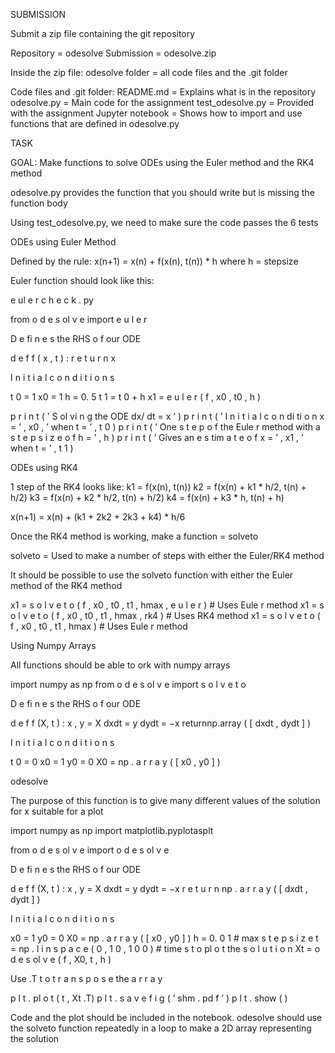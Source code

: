 SUBMISSION

Submit a zip file containing the git repository

Repository = odesolve
Submission = odesolve.zip

Inside the zip file:
  odesolve folder = all code files and the .git folder

Code files and .git folder:
  README.md = Explains what is in the repository
  odesolve.py = Main code for the assignment
  test_odesolve.py = Provided with the assignment
  Jupyter notebook = Shows how to import and use functions that are defined in odesolve.py


TASK

GOAL: Make functions to solve ODEs using the Euler method and the RK4 method

odesolve.py provides the function that you should write but is missing the function body

Using test_odesolve.py, we need to make sure the code passes the 6 tests



ODEs using Euler Method

Defined by the rule:
  x(n+1) = x(n) + f(x(n), t(n)) * h
  where h = stepsize

Euler function should look like this:

e ul e r c h e c k . py

from o d e s ol v e import e u l e r

D e fi n e s the RHS o f our ODE

d e f f ( x , t ) :
r e t u r n x

I n i t i a l c o n d i t i o n s

t 0 = 1
x0 = 1
h = 0. 5
t 1 = t 0 + h
x1 = e u l e r ( f , x0 , t0 , h )

p r i n t ( ’ S ol vi n g the ODE dx/ dt = x ’ )
p r i n t ( ’ I n i t i a l c o n di ti o n x = ’ , x0 , ’ when t = ’ , t 0 )
p r i n t ( ’ One s t e p o f the Eule r method with a s t e p s i z e o f h = ’ , h )
p r i n t ( ’ Gives an e s tim a t e o f x = ’ , x1 , ’ when t = ’ , t 1 )



ODEs using RK4

1 step of the RK4 looks like:
  k1 = f(x(n), t(n))
  k2 = f(x(n) + k1 * h/2, t(n) + h/2)
  k3 = f(x(n) + k2 * h/2, t(n) + h/2)
  k4 = f(x(n) + k3 * h, t(n) + h)
  
  x(n+1) = x(n) + (k1 + 2k2 + 2k3 + k4) * h/6
  
Once the RK4 method is working, make a function = solveto

solveto = Used to make a number of steps with either the Euler/RK4 method

It should be possible to use the solveto function with either the Euler method of the RK4 method

x1 = s o l v e t o ( f , x0 , t0 , t1 , hmax , e u l e r ) # Uses Eule r method
x1 = s o l v e t o ( f , x0 , t0 , t1 , hmax , rk4 ) # Uses RK4 method
x1 = s o l v e t o ( f , x0 , t0 , t1 , hmax ) # Uses Eule r method



Using Numpy Arrays

All functions should be able to ork with numpy arrays

import numpy as np
from o d e s ol v e import s o l v e t o

D e fi n e s the RHS o f our ODE

d e f f (X, t ) :
x , y = X
dxdt = y
dydt = −x
returnnp.array ( [ dxdt , dydt ] )

I n i t i a l c o n d i t i o n s

t 0 = 0
x0 = 1
y0 = 0
X0 = np . a r r a y ( [ x0 , y0 ] )



odesolve

The purpose of this function is to give many different values of the solution for x suitable for a plot

import numpy as np
import matplotlib.pyplotasplt

from o d e s ol v e import o d e s ol v e

D e fi n e s the RHS o f our ODE

d e f f (X, t ) :
x , y = X
dxdt = y
dydt = −x
r e t u r n np . a r r a y ( [ dxdt , dydt ] )

I n i t i a l c o n d i t i o n s

x0 = 1
y0 = 0
X0 = np . a r r a y ( [ x0 , y0 ] )
h = 0. 0 1 # max s t e p s i z e
t = np . l i n s p a c e ( 0 , 1 0 , 1 0 0 ) # time s t o pl o t the s o l u t i o n
Xt = o d e s ol v e ( f , X0, t , h )

Use .T t o t r a n s p o s e the a r r a y

p l t . pl o t ( t , Xt .T)
p l t . s a v e f i g ( ’ shm . pd f ’ )
p l t . show ( )

Code and the plot should be included in the notebook.
odesolve should use the solveto function repeatedly in a loop to make a 2D array representing the solution
